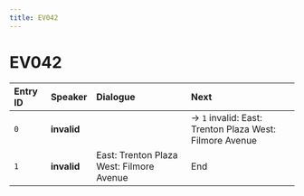```yaml
---
title: EV042
---
```


# EV042


| Entry ID | Speaker | Dialogue | Next |
| :------- | :------ | :------- | :------------ |
| `0` | **invalid** |  | → `1` invalid: East: Trenton Plaza West: Filmore Avenue |
| `1` | **invalid** | East: Trenton Plaza West: Filmore Avenue | End |
